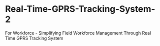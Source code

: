 # Real-Time-GPRS-Tracking-System-2
For Workforce - Simplifying Field Workforce Management Through Real Time GPRS Tracking System
